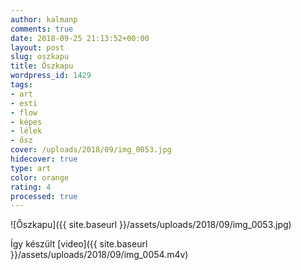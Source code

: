 ```yaml
---
author: kalmanp
comments: true
date: 2018-09-25 21:13:52+00:00
layout: post
slug: oszkapu
title: Őszkapu
wordpress_id: 1429
tags:
- art
- esti
- flow
- képes
- lélek
- ősz
cover: /uploads/2018/09/img_0053.jpg
hidecover: true
type: art
color: orange
rating: 4
processed: true
---
```

![Őszkapu]({{ site.baseurl }}/assets/uploads/2018/09/img_0053.jpg)

Így készült [video]({{ site.baseurl }}/assets/uploads/2018/09/img_0054.m4v)
